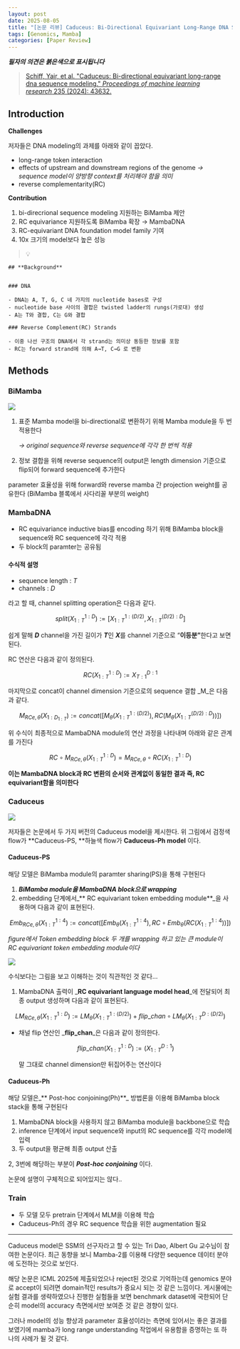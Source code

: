 ```yaml
---
layout: post
date: 2025-08-05
title: "[논문 리뷰] Caduceus: Bi-Directional Equivariant Long-Range DNA Sequence Modeling"
tags: [Genomics, Mamba]
categories: [Paper Review]
---
```


<span class="notion-red">_**필자의 의견은 붉은색으로 표시됩니다**_</span>


> [Schiff, Yair, et al. "Caduceus: Bi-directional equivariant long-range dna sequence modeling." ](https://pmc.ncbi.nlm.nih.gov/articles/PMC12189541/)[_Proceedings of machine learning research_](https://pmc.ncbi.nlm.nih.gov/articles/PMC12189541/)[ 235 (2024): 43632.](https://pmc.ncbi.nlm.nih.gov/articles/PMC12189541/)



## Introduction


**Challenges**


저자들은 DNA modeling의 과제를 아래와 같이 꼽았다.

- long-range token interaction
- effects of upstream and downstream regions of the genome 
_→ sequence model이 양방향 context를 처리해야 함을 의미_
- reverse complementarity(RC)

**Contribution**

1. bi-direcrional sequence modeling 지원하는 BiMamba 제안
1. RC equivariance 지원하도록 BiMamba 확장 → MambaDNA
1. RC-equivariant DNA foundation model family 기여
1. 10x 크기의 model보다 높은 성능

> 💡 


	## **Background**


	### DNA

	- DNA는 A, T, G, C 네 가지의 nucleotide bases로 구성
	- nucleotide base 사이의 결합은 twisted ladder의 rungs(가로대) 생성
	- A는 T와 결합, C는 G와 결합

	### Reverse Complement(RC) Strands

	- 이중 나선 구조의 DNA에서 각 strand는 의미상 동등한 정보를 포함
	- RC는 forward strand에 의해 A→T, C→G 로 변환


## Methods



### BiMamba


![](https://prod-files-secure.s3.us-west-2.amazonaws.com/542b861c-36a8-4051-84e5-8804b6728dba/2c247d59-7815-4980-99f0-8f0d21f445a7/image.png?X-Amz-Algorithm=AWS4-HMAC-SHA256&X-Amz-Content-Sha256=UNSIGNED-PAYLOAD&X-Amz-Credential=ASIAZI2LB466XNZ5ZBQ3%2F20250831%2Fus-west-2%2Fs3%2Faws4_request&X-Amz-Date=20250831T180112Z&X-Amz-Expires=3600&X-Amz-Security-Token=IQoJb3JpZ2luX2VjEJj%2F%2F%2F%2F%2F%2F%2F%2F%2F%2FwEaCXVzLXdlc3QtMiJIMEYCIQDs913ruyVB3Rrk6%2FfL%2FdG61OOz78cUhAZ4KbamzcvWlwIhAN%2F1ECUJsGC4y68UNgDzSuXyj6ENL585x5ApUGxC9MDxKogECPD%2F%2F%2F%2F%2F%2F%2F%2F%2F%2FwEQABoMNjM3NDIzMTgzODA1IgyJZ8BvwqdPQa%2BBgJsq3APKs1lm1%2FLJxi8FMqdm%2Fh%2Fb2yiN85gQ87z5GfY59wVVrUzU7XhstErmdkPYRPUBlFUV4dvsn0qXAs6xg%2BdeU9q7U5NybdvAWgHxm8hr5P46sMRpK94Jg7BlnzeZWsChVR4d4VGTFgZrEaLzy%2Bo7c6FnHXUu%2BcMcCR%2B%2BWhpINjBj2bkxduLaIs50c5IRoP15LKWR54aYG5iXXcAmo4qCvukG0BdLuvGAakc%2B2c%2B6ADekko%2Bm%2FYqF2oyO3DawfOl%2F5sTBt0SuDuQ%2FNYMfeRonTi2cAu04s3EPVSt%2FyB%2F4m8LD8O8SPR%2Bgy3BulAt875M%2BVmILA441yHjuJZBcwZ8Tks4tyU1pRZVako3%2F2DP7HaOXboCShn4MkV5%2FMa0bWOv%2BAkMDaBFQydY80EH7ia0x5uWgajtUKT9wyB2NtnTpV1BfLglglnGYI6RGSDdCM6jot0MQ2AwkXLcO3P4T%2BNNG3QiBexsgymcXVzMKmSMtwOLU%2F8T4a%2BSS6sLHIgt9kZyIe3ScDc%2FCd9LJ3RVM%2FjPbq%2B3iLjlDtectUlYfzL9Z2QF1tAd4w3kBqRhrQM1HI%2F125i0uAZcLGxDg0m1PqSu%2Fbp9VF45tmMWO8vGHkNaARthVPnZ0618jRPaJR1KU0zDJ09HFBjqkAcmj5BdooHlz%2FC%2F2CABwtLgaEfEmz4daOxfWDMWjbw5s1A0fexJPR5EOg1jQaecq1u1TtBXLwdTd8zsGjVuT%2FoDQ5nmfa7DLQMpC6qFXS7qfBC5YiiPzLS0m8VKZG%2BuCFA%2FowZ5cqmiwWoRrxprFk1%2FoFDhrHQ%2F4Uf63bmgfG4h3wT0CxfzLOQK%2BgBwFM3M%2FpM%2FDvuSA1nXPOtJbFi136I3dphFC&X-Amz-Signature=49762dfa5cc339f01c134bdfa0fc164ae17ce9e49cc5fb0767ae23d368b66bd5&X-Amz-SignedHeaders=host&x-amz-checksum-mode=ENABLED&x-id=GetObject)

1. 표준 Mamba model을 bi-directional로 변환하기 위해 Mamba module을 두 번 적용한다

	_→ original sequence와 reverse sequence에 각각 한 번씩 적용_

1. 정보 결합을 위해 reverse sequence의 output은 length dimension 기준으로 flip되어 forward sequence에 추가한다

parameter 효율성을 위해 forward와 reverse mamba 간 projection weight를 공유한다 (BiMamba 블록에서 사다리꼴 부분의 weight)



### MambaDNA

- RC equivariance inductive bias를 encoding 하기 위해 BiMamba block을 sequence와 RC sequence에 각각 적용
- 두 block의 paramter는 공유됨


#### 수식적 설명

- sequence length : _T_
- channels : _D_

라고 할 때,  channel splitting operation은 다음과 같다.


$$
split(X^{1:D}_{1:T}):=[X^{1:(D/2)}_{1:T},X^{(D/2):D}_{1:T}]
$$


<span class="notion-red">쉽게 말해 </span><span class="notion-red">_**D**_</span><span class="notion-red"> channel을 가진 길이가 </span><span class="notion-red">_**T**_</span><span class="notion-red">인 </span><span class="notion-red">_**X**_</span><span class="notion-red">를 channel 기준으로 “</span><span class="notion-red">**이등분”**</span><span class="notion-red">한다고 보면 된다.</span>


RC 연산은 다음과 같이 정의된다.


$$
RC(X^{1:D}_{1:T}):=X^{D:1}_{T:1}
$$


마지막으로 concat이 channel dimension 기준으로의 sequence 결합 _M_은 다음과 같다.


$$
M_{RCe,\theta}(X_{1:D_{1:T}}):=concat([M_{\theta}(X^{1:(D/2)}_{1:T}),RC(M_{\theta}(X^{(D/2):D}_{1:T}))])
$$


위 수식이 최종적으로 MambaDNA module의 연산 과정을 나타내며 아래와 같은 관계를 가진다


$$
RC\circ M_{RCe,\theta}(X^{1:D}_{1:T}) = M_{RCe,\theta} \circ RC(X^{1:D}_{1:T})
$$


**이는 MambaDNA block과 RC 변환의 순서와 관계없이 동일한 결과 즉, RC equivariant함을 의미한다**



### Caduceus


![](https://prod-files-secure.s3.us-west-2.amazonaws.com/542b861c-36a8-4051-84e5-8804b6728dba/f94a60d7-8145-473b-aef9-7c68d3ec604a/image.png?X-Amz-Algorithm=AWS4-HMAC-SHA256&X-Amz-Content-Sha256=UNSIGNED-PAYLOAD&X-Amz-Credential=ASIAZI2LB466XNZ5ZBQ3%2F20250831%2Fus-west-2%2Fs3%2Faws4_request&X-Amz-Date=20250831T180112Z&X-Amz-Expires=3600&X-Amz-Security-Token=IQoJb3JpZ2luX2VjEJj%2F%2F%2F%2F%2F%2F%2F%2F%2F%2FwEaCXVzLXdlc3QtMiJIMEYCIQDs913ruyVB3Rrk6%2FfL%2FdG61OOz78cUhAZ4KbamzcvWlwIhAN%2F1ECUJsGC4y68UNgDzSuXyj6ENL585x5ApUGxC9MDxKogECPD%2F%2F%2F%2F%2F%2F%2F%2F%2F%2FwEQABoMNjM3NDIzMTgzODA1IgyJZ8BvwqdPQa%2BBgJsq3APKs1lm1%2FLJxi8FMqdm%2Fh%2Fb2yiN85gQ87z5GfY59wVVrUzU7XhstErmdkPYRPUBlFUV4dvsn0qXAs6xg%2BdeU9q7U5NybdvAWgHxm8hr5P46sMRpK94Jg7BlnzeZWsChVR4d4VGTFgZrEaLzy%2Bo7c6FnHXUu%2BcMcCR%2B%2BWhpINjBj2bkxduLaIs50c5IRoP15LKWR54aYG5iXXcAmo4qCvukG0BdLuvGAakc%2B2c%2B6ADekko%2Bm%2FYqF2oyO3DawfOl%2F5sTBt0SuDuQ%2FNYMfeRonTi2cAu04s3EPVSt%2FyB%2F4m8LD8O8SPR%2Bgy3BulAt875M%2BVmILA441yHjuJZBcwZ8Tks4tyU1pRZVako3%2F2DP7HaOXboCShn4MkV5%2FMa0bWOv%2BAkMDaBFQydY80EH7ia0x5uWgajtUKT9wyB2NtnTpV1BfLglglnGYI6RGSDdCM6jot0MQ2AwkXLcO3P4T%2BNNG3QiBexsgymcXVzMKmSMtwOLU%2F8T4a%2BSS6sLHIgt9kZyIe3ScDc%2FCd9LJ3RVM%2FjPbq%2B3iLjlDtectUlYfzL9Z2QF1tAd4w3kBqRhrQM1HI%2F125i0uAZcLGxDg0m1PqSu%2Fbp9VF45tmMWO8vGHkNaARthVPnZ0618jRPaJR1KU0zDJ09HFBjqkAcmj5BdooHlz%2FC%2F2CABwtLgaEfEmz4daOxfWDMWjbw5s1A0fexJPR5EOg1jQaecq1u1TtBXLwdTd8zsGjVuT%2FoDQ5nmfa7DLQMpC6qFXS7qfBC5YiiPzLS0m8VKZG%2BuCFA%2FowZ5cqmiwWoRrxprFk1%2FoFDhrHQ%2F4Uf63bmgfG4h3wT0CxfzLOQK%2BgBwFM3M%2FpM%2FDvuSA1nXPOtJbFi136I3dphFC&X-Amz-Signature=754bd766cc66c39e9161c7fd33ddfa1af97d99611c3cddb6f5030bb98b84de38&X-Amz-SignedHeaders=host&x-amz-checksum-mode=ENABLED&x-id=GetObject)


저자들은 논문에서 두 가지 버전의 Caduceus model을 제시한다. 위 그림에서 검정색 flow가 **Caduceus-PS, **하늘색 flow가 **Caduceus-Ph model** 이다.



#### Caduceus-PS


해당 모델은 BiMamba module의 paramter sharing(PS)을 통해 구현된다

1. _**BiMamba module을 MambaDNA block으로 wrapping**_
1. embedding 단계에서_** RC equivariant token embedding module**_을 사용하며 다음과 같이 표현된다.

$$
Emb_{RCe,\theta}(X^{1:4}_{1:T}):=concat([Emb_{\theta}(X^{1:4}_{1:T}),RC \circ Emb_{\theta}(RC(X^{1:4}_{1:T}))])
$$


_figure에서 Token embedding block 두 개를 wrapping 하고 있는 큰 module이 RC equivariant token embedding module이다_


![](https://prod-files-secure.s3.us-west-2.amazonaws.com/542b861c-36a8-4051-84e5-8804b6728dba/b175e4da-71eb-4e91-8c23-a06dabe673c9/image.png?X-Amz-Algorithm=AWS4-HMAC-SHA256&X-Amz-Content-Sha256=UNSIGNED-PAYLOAD&X-Amz-Credential=ASIAZI2LB466XNZ5ZBQ3%2F20250831%2Fus-west-2%2Fs3%2Faws4_request&X-Amz-Date=20250831T180112Z&X-Amz-Expires=3600&X-Amz-Security-Token=IQoJb3JpZ2luX2VjEJj%2F%2F%2F%2F%2F%2F%2F%2F%2F%2FwEaCXVzLXdlc3QtMiJIMEYCIQDs913ruyVB3Rrk6%2FfL%2FdG61OOz78cUhAZ4KbamzcvWlwIhAN%2F1ECUJsGC4y68UNgDzSuXyj6ENL585x5ApUGxC9MDxKogECPD%2F%2F%2F%2F%2F%2F%2F%2F%2F%2FwEQABoMNjM3NDIzMTgzODA1IgyJZ8BvwqdPQa%2BBgJsq3APKs1lm1%2FLJxi8FMqdm%2Fh%2Fb2yiN85gQ87z5GfY59wVVrUzU7XhstErmdkPYRPUBlFUV4dvsn0qXAs6xg%2BdeU9q7U5NybdvAWgHxm8hr5P46sMRpK94Jg7BlnzeZWsChVR4d4VGTFgZrEaLzy%2Bo7c6FnHXUu%2BcMcCR%2B%2BWhpINjBj2bkxduLaIs50c5IRoP15LKWR54aYG5iXXcAmo4qCvukG0BdLuvGAakc%2B2c%2B6ADekko%2Bm%2FYqF2oyO3DawfOl%2F5sTBt0SuDuQ%2FNYMfeRonTi2cAu04s3EPVSt%2FyB%2F4m8LD8O8SPR%2Bgy3BulAt875M%2BVmILA441yHjuJZBcwZ8Tks4tyU1pRZVako3%2F2DP7HaOXboCShn4MkV5%2FMa0bWOv%2BAkMDaBFQydY80EH7ia0x5uWgajtUKT9wyB2NtnTpV1BfLglglnGYI6RGSDdCM6jot0MQ2AwkXLcO3P4T%2BNNG3QiBexsgymcXVzMKmSMtwOLU%2F8T4a%2BSS6sLHIgt9kZyIe3ScDc%2FCd9LJ3RVM%2FjPbq%2B3iLjlDtectUlYfzL9Z2QF1tAd4w3kBqRhrQM1HI%2F125i0uAZcLGxDg0m1PqSu%2Fbp9VF45tmMWO8vGHkNaARthVPnZ0618jRPaJR1KU0zDJ09HFBjqkAcmj5BdooHlz%2FC%2F2CABwtLgaEfEmz4daOxfWDMWjbw5s1A0fexJPR5EOg1jQaecq1u1TtBXLwdTd8zsGjVuT%2FoDQ5nmfa7DLQMpC6qFXS7qfBC5YiiPzLS0m8VKZG%2BuCFA%2FowZ5cqmiwWoRrxprFk1%2FoFDhrHQ%2F4Uf63bmgfG4h3wT0CxfzLOQK%2BgBwFM3M%2FpM%2FDvuSA1nXPOtJbFi136I3dphFC&X-Amz-Signature=cf02c312a6ad96b48ebf932f24ee6f24e0ec6b1b175aacc7addcd3a0484a3da1&X-Amz-SignedHeaders=host&x-amz-checksum-mode=ENABLED&x-id=GetObject)


<span class="notion-red">수식보다는 그림을 보고 이해하는 것이 직관적인 것 같다…</span>

1. MambaDNA 출력이 _**RC equivariant language model head**_에 전달되어 최종 output 생성하며 다음과 같이 표현된다.

$$
LM_{RCe,\theta}(X^{1:D}_{1:T}):= LM_{\theta}(X^{1:(D/2)}_{1:T})+flip\_chan\circ LM_{\theta}(X^{D:(D/2)}_{1:T})
$$

- 채널 flip 연산인 _**flip\_chan**_은 다음과 같이 정의한다.

	$$
	flip\_chan(X^{1:D}_{1:T}):=(X^{D:1}_{1:T})
	$$


	말 그대로 channel dimension만 뒤집어주는 연산이다



#### Caduceus-Ph


해당 모델은_** Post-hoc conjoining(Ph)**_ 방법론을 이용해 BiMamba block stack을 통해 구현된다

1. MambaDNA block을 사용하지 않고 BiMamba module을 backbone으로 학습
1. inference 단계에서 input sequence와 input의 RC sequence를 각각 model에 입력
1. 두 output을 평균해 최종 output 산출

2, 3번에 해당하는 부분이 _**Post-hoc conjoining**_ 이다.


<span class="notion-red">논문에 설명이 구체적으로 되어있지는 않다..</span>



### Train

- 두 모델 모두 pretrain 단계에서 MLM을 이용해 학습
- Caduceus-Ph의 경우 RC sequence 학습을 위한 augmentation 필요

---


<span class="notion-red">Caduceus model은 SSM의 선구자라고 할 수 있는 Tri Dao, Albert Gu 교수님이 참여한 논문이다. 최근 동향을 보니 Mamba-2를 이용해 다양한 sequence 데이터 분야에 도전하는 것으로 보인다.</span>


<span class="notion-red">해당 논문은 ICML 2025에 제출되었으나 reject된 것으로 기억하는데 genomics 분야로 accept이 되려면 domain적인 results가 중요시 되는 것 같은 느낌이다. 게시물에는 실험 결과를 생략하였으나 진행한 실험들을 보면 benchmark dataset에 국한되어 단순히 model의 accuracy 측면에서만 보여준 것 같은 경향이 있다.</span>


<span class="notion-red">그러나 model의 성능 향상과 parameter 효율성이라는 측면에 있어서는 좋은 결과를 보였기에 mamba가 long range understanding 작업에서 유용함을 증명하는 또 하나의 사례가 될 것 같다.</span>

